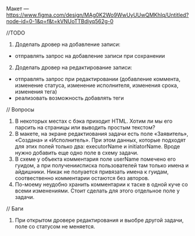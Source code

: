 Макет — https://www.figma.com/design/MAg0K2Wo9WwUyUUwQMKhlq/Untitled?node-id=0-1&p=f&t=kVNUoTTBdiyq562g-0

//TODO 
1. Доделать дровер на добавление записи: 
- отправлять запрос на добавление записи при сохранении
2. Доделать дровер на редактирование записи:
- отправлять запрос при редактировании (добавление коммента, изменение статуса, изменение исполнителя, изменения срока, изменения тега)
- реализовать возможность добавлять теги

// Вопросы

1. В некоторых местах с бэка приходит HTML. Хотим ли мы его парсить на страницы или выводить простым текстом?
2. В макете, на экране редактиования задачи есть поле «Заявитель», «Создана» и «Исполнитель». При этом данных, которые подходят для этих полей только два:
executorName и initiatorName. Вроде нужно добавить еще одно поле в схему задачи.
3. В схеме у объекта комментария поле userName помечено его гуидом, а при получениисписка пользователей там только имена и айдишники. Никак не полуается привязать имена к гуидам, соотвественно комментарии остаются без авторов.
4. По-моему неудобно хранить комментарии к таске в одной куче со всеми изменениями. Стоит сделать для этого отдельное поле у задачи.

// Баги 

1. При открытом дровере редактирования и выобре другой задачи, поле со статусом не меняется.
